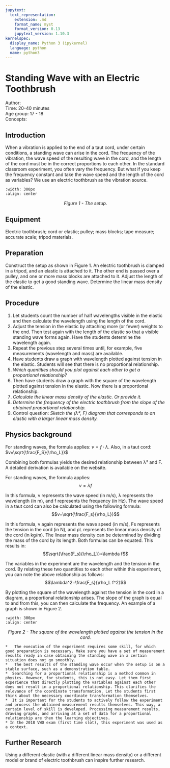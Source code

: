```yaml
---
jupytext:
  text_representation:
    extension: .md
    format_name: myst
    format_version: 0.13
    jupytext_version: 1.10.3
kernelspec:
  display_name: Python 3 (ipykernel)
  language: python
  name: python3
---
```


# Standing Wave with an Electric Toothbrush

Author:     \
Time:	  	20-40 minutes\
Age group:	17 - 18\
Concepts:	

## Introduction
When a vibration is applied to the end of a taut cord, under certain conditions, a standing wave can arise in the cord. The frequency of the vibration, the wave speed of the resulting wave in the cord, and the length of the cord must be in the correct proportions to each other. In the standard classroom experiment, you often vary the frequency. But what if you keep the frequency constant and take the wave speed and the length of the cord as variables? We use an electric toothbrush as the vibration source.

```{image} dm77_figure1.JPG
:width: 300px
:align: center
```
<center><i> Figure 1 - The setup.</i></center>

## Equipment
Electric toothbrush; cord or elastic; pulley; mass blocks; tape measure; accurate scale; tripod materials.

## Preparation
Construct the setup as shown in Figure 1. An electric toothbrush is clamped in a tripod, and an elastic is attached to it. The other end is passed over a pulley, and one or more mass blocks are attached to it.
Adjust the length of the elastic to get a good standing wave.
Determine the linear mass density of the elastic.

## Procedure
1. Let students count the number of half wavelengths visible in the elastic and then calculate the wavelength using the length of the cord.
2. Adjust the tension in the elastic by attaching more (or fewer) weights to the end. Then test again with the length of the elastic so that a visible standing wave forms again. Have the students determine the wavelength again.
3. Repeat the previous step several times until, for example, five measurements (wavelength and mass) are available.
4. Have students draw a graph with wavelength plotted against tension in the elastic. Students will see that there is no proportional relationship.
5. *Which quantities should you plot against each other to get a proportional relationship?*
6. Then have students draw a graph with the square of the wavelength plotted against tension in the elastic. Now there is a proportional relationship.
7. *Calculate the linear mass density of the elastic. Or provide it.*
8. *Determine the frequency of the electric toothbrush from the slope of the obtained proportional relationship.*
9. Control question: *Sketch the (λ², F) diagram that corresponds to an elastic with a larger linear mass density.*

## Physics background
For standing waves, the formula applies: $v=f \cdot \lambda$.
Also, in a taut cord: $v=\sqrt{\frac{F_S}{\rho_L}}$

Combining both formulas yields the desired relationship between λ² and F.
A detailed derivation is available on the website.

For standing waves, the formula applies:
$$v=\lambda f$$

In this formula, v represents the wave speed (in m/s), λ represents the wavelength (in m), and f represents the frequency (in Hz). The wave speed in a taut cord can also be calculated using the following formula:
$$v=\sqrt{\frac{F_s}{\rho_L}}$$

In this formula, v again represents the wave speed (in m/s), Fs represents the tension in the cord (in N), and ρL represents the linear mass density of the cord (in kg/m). The linear mass density can be determined by dividing the mass of the cord by its length. Both formulas can be equated. This results in:
$$\sqrt{\frac{F_s}{\rho_L}}=\lambda f$$

The variables in the experiment are the wavelength and the tension in the cord. By relating these two quantities to each other within this experiment, you can note the above relationship as follows:
$$\lambda^2=\frac{F_s}{\rho_L f^2}$$

By plotting the square of the wavelength against the tension in the cord in a diagram, a proportional relationship arises. The slope of the graph is equal to and from this, you can then calculate the frequency. An example of a graph is shown in Figure 2.

```{image} dm77_figure2.JPG
:width: 300px
:align: center
```
<center><i> Figure 2 - The square of the wavelength plotted against the tension in the cord.</i></center>

```{tip}
*	The execution of the experiment requires some skill, for which good preparation is necessary. Make sure you have a set of measurement results ready in case obtaining the standing wave in a certain situation does not go smoothly.
*	The best results of the standing wave occur when the setup is on a stable surface, such as a demonstration table.
*  Searching for a proportional relationship is a method common in physics. However, for students, this is not easy. Let them first experience that directly plotting the variables against each other does not result in a proportional relationship. This clarifies the relevance of the coordinate transformation. Let the students first think about the necessary coordinate transformation themselves.
*  It is important for the students to actively follow the experiment and process the obtained measurement results themselves. This way, a certain level of skill is developed. Processing measurement results, drawing graphs, and arriving at a set of data for a proportional relationship are then the learning objectives.
* In the 2018 VWO exam (first time slot), this experiment was used as a context.
```

## Further Research
Using a different elastic (with a different linear mass density) or a different model or brand of electric toothbrush can inspire further research.